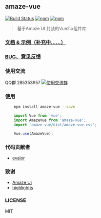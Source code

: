 ## amaze-vue

[![Build Status](https://travis-ci.org/sunshineJi/amaze-vue.svg?branch=master)](https://travis-ci.org/sunshineJi/amaze-vue)
[![npm](https://img.shields.io/npm/v/amaze-vue.svg)](https://www.npmjs.com/package/amaze-vue)
[![npm](https://img.shields.io/npm/dm/amaze-vue.svg)](https://www.npmjs.com/package/amaze-vue)

> 基于Amaze UI 封装的Vue2.x组件库

### [文档 & 示例（补充中……）](https://sunshineji.github.io/amaze-vue-docs/)

### [BUG、意见反馈](https://github.com/sunshineJi/amaze-vue/issues)

### 使用交流

QQ群 285353957
[![使用交流群](https://pub.idqqimg.com/wpa/images/group.png)](https://shang.qq.com/wpa/qunwpa?idkey=f69b9d7d833c074b4dc2c45d159e0ebaec4b6169a3cdbbe90fe644826af8c820)

### 使用

```bash
    npm install amaze-vue --save
```

```js
    import Vue from 'vue';
    import AmazeVue from 'amaze-vue';
    import 'amaze-vue/dist/amaze-vue.css';

    Vue.use(AmazeVue);
```


### 代码贡献者

- [evalor](https://github.com/evalor)

### 致谢

- [Amaze Ui](http://www.amazeui.org/)
- [highlightjs](https://www.highlightjs.org/)

### LICENSE

MIT
